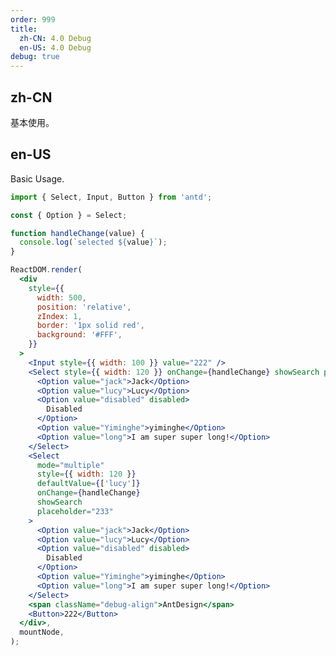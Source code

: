 ```yaml
---
order: 999
title:
  zh-CN: 4.0 Debug
  en-US: 4.0 Debug
debug: true
---
```


## zh-CN

基本使用。

## en-US

Basic Usage.

```jsx
import { Select, Input, Button } from 'antd';

const { Option } = Select;

function handleChange(value) {
  console.log(`selected ${value}`);
}

ReactDOM.render(
  <div
    style={{
      width: 500,
      position: 'relative',
      zIndex: 1,
      border: '1px solid red',
      background: '#FFF',
    }}
  >
    <Input style={{ width: 100 }} value="222" />
    <Select style={{ width: 120 }} onChange={handleChange} showSearch placeholder="233">
      <Option value="jack">Jack</Option>
      <Option value="lucy">Lucy</Option>
      <Option value="disabled" disabled>
        Disabled
      </Option>
      <Option value="Yiminghe">yiminghe</Option>
      <Option value="long">I am super super long!</Option>
    </Select>
    <Select
      mode="multiple"
      style={{ width: 120 }}
      defaultValue={['lucy']}
      onChange={handleChange}
      showSearch
      placeholder="233"
    >
      <Option value="jack">Jack</Option>
      <Option value="lucy">Lucy</Option>
      <Option value="disabled" disabled>
        Disabled
      </Option>
      <Option value="Yiminghe">yiminghe</Option>
      <Option value="long">I am super super long!</Option>
    </Select>
    <span className="debug-align">AntDesign</span>
    <Button>222</Button>
  </div>,
  mountNode,
);
```

<style>
#components-select-demo-debug .debug-align {
  position: relative;
  display: inline-block;
  line-height: 32px;
  height: 32px;
  background: rgba(255, 0, 0, 0.1);
  box-sizing: border-box;
}
#components-select-demo-debug .debug-align:after {
  position: absolute;
  content: '';
  border: 1px solid green;
  left: 0;
  right: 0;
  top: 0;
  bottom: 0;
  pointer-events: none;
}
</style>

